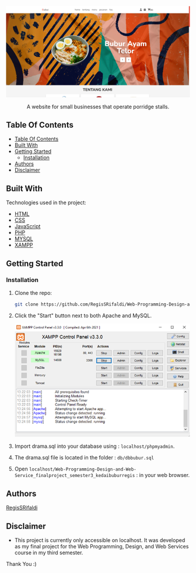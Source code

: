 <br />
<p align="center">
    <a href="https://github.com/RegisSRifaldi/Web-Programming-Design-and-Web-Service_finalproject_semester3_kedaibuburregis"> 
    <img src="https://github.com/RegisSRifaldi/WebDramaIndonesia/blob/main/api/readapi/layout/css/img/Halaman-awal.PNG?raw=true" alt="Halaman Awal Web Drama Indonesia">
    </a>
    <p align="center">A website for small businesses that operate porridge stalls.</p>
</p>

## Table Of Contents

- [Table Of Contents](#table-of-contents)
- [Built With](#built-with)
- [Getting Started](#getting-started)
  - [Installation](#installation)
- [Authors](#authors)
- [Disclaimer](#disclaimer)

## Built With

Technologies used in the project:

- [HTML](https://html.com/)
- [CSS](https://developer.mozilla.org/en-US/docs/Web/CSS)
- [JavaScript](https://developer.mozilla.org/en-US/docs/Web/JavaScript)
- [PHP](https://www.php.net/)
- [MYSQL](https://www.apachefriends.org/)
- [XAMPP](https://nodejs.org/en)

## Getting Started

### Installation

1. Clone the repo:

   ```sh
   git clone https://github.com/RegisSRifaldi/Web-Programming-Design-and-Web-Service_finalproject_semester3_kedaibuburregis.git
   ```

2. Click the "Start" button next to both Apache and MySQL.

   ![Screen Shoot](https://github.com/RegisSRifaldi/WebDramaIndonesia/blob/main/api/readapi/layout/css/img/xampp.PNG?raw=true)

3. Import drama.sql into your database using : `localhost/phpmyadmin`.
4. The drama.sql file is located in the folder : `db/dbbubur.sql`
5. Open `localhost/Web-Programming-Design-and-Web-Service_finalproject_semester3_kedaibuburregis` : in your web browser.

## Authors

[RegisSRifaldi](https://github.com/RegisSRifaldi/)

## Disclaimer

- This project is currently only accessible on localhost. It was developed as my final project for the Web Programming, Design, and Web Services course in my third semester.

Thank You :)
